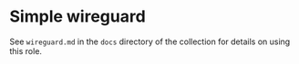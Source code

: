 # Simple wireguard
See `wireguard.md` in the `docs` directory of the collection for details on using this role.
